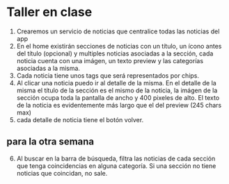 # Taller en clase

1. Crearemos un servicio de noticias que centralice todas las noticias del app
2. En el home existirán secciones de noticias con un título, un ícono antes del título (opcional) y multiples noticias asociadas a la sección, cada noticia cuenta con una imágen, un texto preview y las categorías asociadas a la misma.
3. Cada noticia tiene unos tags que será representados por chips.
4. Al clicar una noticia puedo ir al detalle de la misma. En el detalle de la misma el título de la sección es el mismo de la noticia, la imágen de la sección ocupa toda la pantalla de ancho y 400 pixeles de alto. El texto de la noticia es evidentemente más largo que el del preview (245 chars max)
5. cada detalle de noticia tiene el botón volver.
## para la otra semana
6. Al buscar en la barra de búsqueda, filtra las noticias de cada sección que tenga coincidencias en alguna categoría. Si una sección no tiene noticias que coincidan, no sale.
